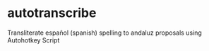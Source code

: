 # autotranscribe
Transliterate español (spanish) spelling to andaluz proposals using Autohotkey Script
